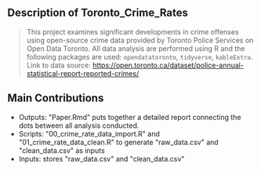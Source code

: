 ## Description of Toronto_Crime_Rates
> This project examines significant developments in crime offenses using open-source crime data provided by Toronto Police Services on Open Data Toronto. 
> All data analysis are performed using R and the following packages are used: `opendatatoronto`, `tidyverse`, `kableExtra`.
> Link to data source: https://open.toronto.ca/dataset/police-annual-statistical-report-reported-crimes/

## Main Contributions

<!-- toc -->

* Outputs: "Paper.Rmd" puts together a detailed report connecting the dots between all analysis conducted.
* Scripts: "00_crime_rate_data_import.R" and "01_crime_rate_data_clean.R" to generate "raw_data.csv" and "clean_data.csv" as inputs
* Inputs: stores "raw_data.csv" and "clean_data.csv"

